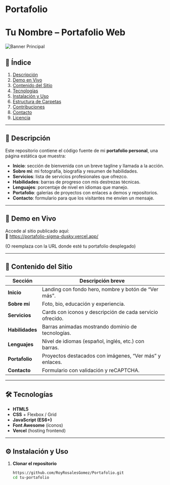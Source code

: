 # Portafolio

# Tu Nombre – Portafolio Web

![Banner Principal](C:\Users\royro\Desktop\porfolio-completo-main\img\fondo-inicio.jpg)

## 🔗 Índice

1. [Descripción](#descripción)  
2. [Demo en Vivo](#demo-en-vivo)  
3. [Contenido del Sitio](#contenido-del-sitio)  
4. [Tecnologías](#tecnologías)  
5. [Instalación y Uso](#instalación-y-uso)  
6. [Estructura de Carpetas](#estructura-de-carpetas)  
7. [Contribuciones](#contribuciones)  
8. [Contacto](#contacto)  
9. [Licencia](#licencia)  

---

## 📖 Descripción

Este repositorio contiene el código fuente de mi **portafolio personal**, una página estática que muestra:

- **Inicio**: sección de bienvenida con un breve tagline y llamada a la acción.  
- **Sobre mí**: mi fotografía, biografía y resumen de habilidades.  
- **Servicios**: lista de servicios profesionales que ofrezco.  
- **Habilidades**: barras de progreso con mis destrezas técnicas.  
- **Lenguajes**: porcentaje de nivel en idiomas que manejo.  
- **Portafolio**: galerías de proyectos con enlaces a demos y repositorios.  
- **Contacto**: formulario para que los visitantes me envíen un mensaje.

---

## 🚀 Demo en Vivo

Accede al sitio publicado aquí:  
🔗 https://portafolio-sigma-dusky.vercel.app/

(O reemplaza con la URL donde esté tu portafolio desplegado)

---

## 📂 Contenido del Sitio

| Sección       | Descripción breve                                         |
|---------------|-----------------------------------------------------------|
| **Inicio**    | Landing con fondo hero, nombre y botón de “Ver más”.      |
| **Sobre mí**  | Foto, bio, educación y experiencia.                       |
| **Servicios** | Cards con iconos y descripción de cada servicio ofrecido. |
| **Habilidades**| Barras animadas mostrando dominio de tecnologías.        |
| **Lenguajes** | Nivel de idiomas (español, inglés, etc.) con barras.      |
| **Portafolio**| Proyectos destacados con imágenes, “Ver más” y enlaces.   |
| **Contacto**  | Formulario con validación y reCAPTCHA.                    |

---

## 🛠 Tecnologías

- **HTML5**  
- **CSS** + Flexbox / Grid  
- **JavaScript (ES6+)**  
- **Font Awesome** (íconos)  
- **Vercel** (hosting frontend)  


---

## ⚙️ Instalación y Uso

1. **Clonar el repositorio**  
   ```bash
   https://github.com/RoyRosalesGomez/Portafolio.git
   cd tu-portafolio
